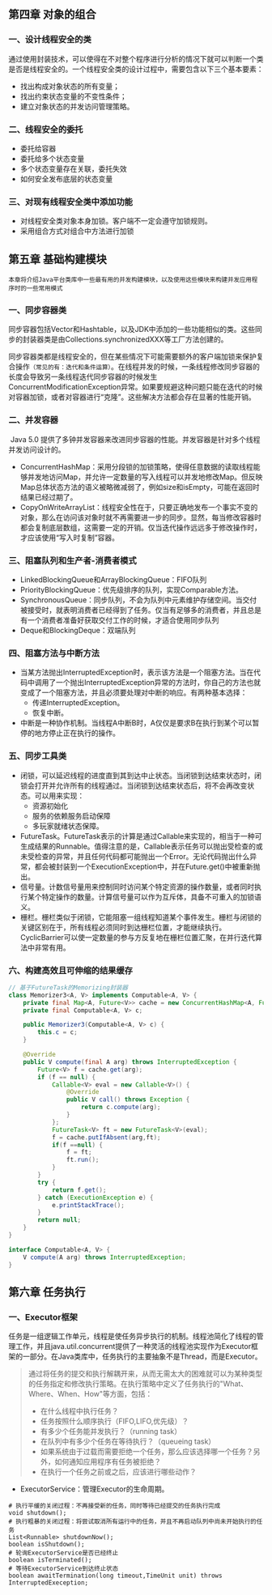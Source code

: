 ## 第四章 对象的组合

### 一、设计线程安全的类

​	通过使用封装技术，可以使得在不对整个程序进行分析的情况下就可以判断一个类是否是线程安全的。一个线程安全类的设计过程中，需要包含以下三个基本要素：

- 找出构成对象状态的所有变量；
- 找出约束状态变量的不变性条件；
- 建立对象状态的并发访问管理策略。

### 二、线程安全的委托

- 委托给容器
- 委托给多个状态变量
- 多个状态变量存在关联，委托失效
- 如何安全发布底层的状态变量

### 三、对现有线程安全类中添加功能

- 对线程安全类对象本身加锁。客户端不一定会遵守加锁规则。
- 采用组合方式对组合中方法进行加锁

## 第五章 基础构建模块

`本章将介绍Java平台类库中一些最有用的并发构建模块，以及使用这些模块来构建并发应用程序时的一些常用模式`

### 一、同步容器类

​	同步容器包括Vector和Hashtable，以及JDK中添加的一些功能相似的类。这些同步的封装器类是由Collections.synchronizedXXX等工厂方法创建的。

​	同步容器类都是线程安全的，但在某些情况下可能需要额外的客户端加锁来保护复合操作`（常见的有：迭代和条件运算）`。在线程并发的时候，一条线程修改同步容器的长度会导致另一条线程迭代同步容器的时候发生ConcurrentModificationException异常。如果要规避这种问题只能在迭代的时候对容器加锁，或者对容器进行“克隆”。这些解决方法都会存在显著的性能开销。

### 二、并发容器

​	Java 5.0 提供了多钟并发容器来改进同步容器的性能。并发容器是针对多个线程并发访问设计的。

- ConcurrentHashMap：采用分段锁的加锁策略，使得任意数据的读取线程能够并发地访问Map，并允许一定数量的写入线程可以并发地修改Map。但反映Map总体状态方法的语义被略微减弱了，例如size和isEmpty，可能在返回时结果已经过期了。
- CopyOnWriteArrayList：线程安全性在于，只要正确地发布一个事实不变的对象，那么在访问该对象时就不再需要进一步的同步。显然，每当修改容器时都会复制底层数组，这需要一定的开销。仅当迭代操作远远多于修改操作时，才应该使用“写入时复制”容器。

### 三、阻塞队列和生产者-消费者模式

- LinkedBlockingQueue和ArrayBlockingQueue：FIFO队列
- PriorityBlockingQueue：优先级排序的队列，实现Comparable方法。
- SynchronousQueue：同步队列，不会为队列中元素维护存储空间。当交付被接受时，就表明消费者已经得到了任务。仅当有足够多的消费者，并且总是有一个消费者准备好获取交付工作的时候，才适合使用同步队列
- Deque和BlockingDeque：双端队列

### 四、阻塞方法与中断方法

- 当某方法抛出InterruptedException时，表示该方法是一个阻塞方法。当在代码中调用了一个抛出InterruptedException异常的方法时，你自己的方法也就变成了一个阻塞方法，并且必须要处理对中断的响应。有两种基本选择：
  - 传递InterruptedException。
  - 恢复中断。
- 中断是一种协作机制。当线程A中断B时，A仅仅是要求B在执行到某个可以暂停的地方停止正在执行的操作。

### 五、同步工具类

- 闭锁，可以延迟线程的进度直到其到达中止状态。当闭锁到达结束状态时，闭锁会打开并允许所有的线程通过。当闭锁到达结束状态后，将不会再改变状态。可以用来实现：
  - 资源初始化
  - 服务的依赖服务启动保障
  - 多玩家就绪状态保障。
- FutureTask。FutureTask表示的计算是通过Callable来实现的，相当于一种可生成结果的Runnable。值得注意的是，Callable表示任务可以抛出受检查的或未受检查的异常，并且任何代码都可能抛出一个Error。无论代码抛出什么异常，都会被封装到一个ExecutionException中，并在Future.get()中被重新抛出。
- 信号量。计数信号量用来控制同时访问某个特定资源的操作数量，或者同时执行某个特定操作的数量。计算信号量可以作为互斥体，具备不可重入的加锁语义。
- 栅栏。栅栏类似于闭锁，它能阻塞一组线程知道某个事件发生。栅栏与闭锁的关键区别在于，所有线程必须同时到达栅栏位置，才能继续执行。CyclicBarrier可以使一定数量的参与方反复地在栅栏位置汇聚，在并行迭代算法中非常有用。

### 六、构建高效且可伸缩的结果缓存

```java
// 基于FutureTask的Memorizing封装器
class Memorizer3<A, V> implements Computable<A, V> {
    private final Map<A, Future<V>> cache = new ConcurrentHashMap<A, Future<V>>();
    private final Computable<A, V> c;

    public Memorizer3(Computable<A, V> c) {
        this.c = c;
    }

    @Override
    public V compute(final A arg) throws InterruptedException {
        Future<V> f = cache.get(arg);
        if (f == null) {
            Callable<V> eval = new Callable<V>() {
                @Override
                public V call() throws Exception {
                    return c.compute(arg);
                }
            };
            FutureTask<V> ft = new FutureTask<V>(eval);
            f = cache.putIfAbsent(arg,ft);
            if(f ==null) {
                f = ft;
                ft.run();
            }
        }
        try {
            return f.get();
        } catch (ExecutionException e) {
            e.printStackTrace();
        }
        return null;
    }
}

interface Computable<A, V> {
    V compute(A arg) throws InterruptedException;
}
```



## 第六章 任务执行

### 一、Executor框架

​	任务是一组逻辑工作单元，线程是使任务异步执行的机制。线程池简化了线程的管理工作，并且java.util.concurrent提供了一种灵活的线程池实现作为Executor框架的一部分。在Java类库中，任务执行的主要抽象不是Thread，而是Executor。

> ​	通过将任务的提交和执行解耦开来，从而无需太大的困难就可以为某种类型的任务指定和修改执行策略。在执行策略中定义了任务执行的"What、Where、When、How"等方面，包括：
>
> - 在什么线程中执行任务？
> - 任务按照什么顺序执行（FIFO,LIFO,优先级）？
> - 有多少个任务能并发执行？（running task）
> - 在队列中有多少个任务在等待执行？（queueing task）
> - 如果系统由于过载而需要拒绝一个任务，那么应该选择哪一个任务？另外，如何通知应用程序有任务被拒绝？
> - 在执行一个任务之前或之后，应该进行哪些动作？

- ExecutorService：管理Executor的生命周期。

```shell
# 执行平缓的关闭过程：不再接受新的任务，同时等待已经提交的任务执行完成
void shutdown();
# 执行粗暴的关闭过程：将尝试取消所有运行中的任务，并且不再启动队列中尚未开始执行的任务
List<Runnable> shutdownNow();
boolean isShutdown();
# 轮询ExecutorService是否已经终止
boolean isTerminated();
# 等待ExecutorService到达终止状态
boolean awaitTermination(long timeout,TimeUnit unit) throws InterruptedExeception;
```

